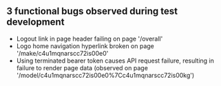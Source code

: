 ## 3 functional bugs observed during test development  
  
* Logout link in page header failing on page '/overall'
* Logo home navigation hyperlink broken on page '/make/c4u1mqnarscc72is00e0'
* Using terminated bearer token causes API request failure, resulting in failure to render page data (observed on page '/model/c4u1mqnarscc72is00e0%7Cc4u1mqnarscc72is00kg')
